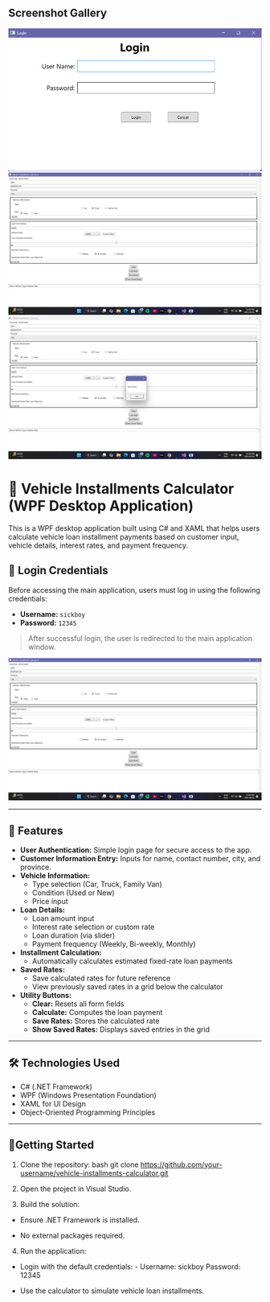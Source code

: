 <h2>Screenshot Gallery</h2>

<p float="left">
  <img src="screenshots/login-page.png" />
  <img src="screenshots/main-app.png" />
  <img src="screenshots/rates-saved.png" />
</p>

# 🚗 Vehicle Installments Calculator (WPF Desktop Application)

This is a WPF desktop application built using C# and XAML that helps users calculate vehicle loan installment payments based on customer input, vehicle details, interest rates, and payment frequency.

## 🔐 Login Credentials

Before accessing the main application, users must log in using the following credentials:

- **Username:** `sickboy`
- **Password:** `12345`

> After successful login, the user is redirected to the main application window.

![Main Application Screenshot](/screenshots/main-app.png)

---

## 🧾 Features

- **User Authentication:** Simple login page for secure access to the app.
- **Customer Information Entry:** Inputs for name, contact number, city, and province.
- **Vehicle Information:**
  - Type selection (Car, Truck, Family Van)
  - Condition (Used or New)
  - Price input
- **Loan Details:**
  - Loan amount input
  - Interest rate selection or custom rate
  - Loan duration (via slider)
  - Payment frequency (Weekly, Bi-weekly, Monthly)
- **Installment Calculation:**
  - Automatically calculates estimated fixed-rate loan payments
- **Saved Rates:**
  - Save calculated rates for future reference
  - View previously saved rates in a grid below the calculator
- **Utility Buttons:**
  - **Clear:** Resets all form fields
  - **Calculate:** Computes the loan payment
  - **Save Rates:** Stores the calculated rate
  - **Show Saved Rates:** Displays saved entries in the grid

---

## 🛠️ Technologies Used

- C# (.NET Framework)
- WPF (Windows Presentation Foundation)
- XAML for UI Design
- Object-Oriented Programming Principles

---
## 🚀Getting Started 

1. Clone the repository:
   bash
   git clone https://github.com/your-username/vehicle-installments-calculator.git
2. Open the project in Visual Studio.

3. Build the solution:

  - Ensure .NET Framework is installed.

  - No external packages required.

4. Run the application:

  - Login with the default credentials: -
    Username: sickboy
    Password: 12345

  - Use the calculator to simulate vehicle loan installments.

